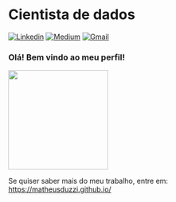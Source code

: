 # Cientista de dados

[![Linkedin](https://img.shields.io/badge/LinkedIn-blue?style=for-the-badge&logo=Linkedin)](https://www.linkedin.com/in/matheusduzziribeiro/)
[![Medium](https://img.shields.io/badge/Medium-black?style=for-the-badge&logo=Medium)](https://medium.com/@matheusduzzi)
[![Gmail](https://img.shields.io/badge/-Gmail-c14438?style=for-the-badge&logo=Gmail&logoColor=white&link=mailto:mduzziribeiro@gmail.com)](mailto:mduzziribeiro@gmail.com)



### Olá! Bem vindo ao meu perfil!
<img style="margin: 0 auto" src="https://media.giphy.com/media/xT9IgtE2Dors136a1W/giphy.gif" height="200" align = 'center'>

Se quiser saber mais do meu trabalho, entre em: https://matheusduzzi.github.io/
